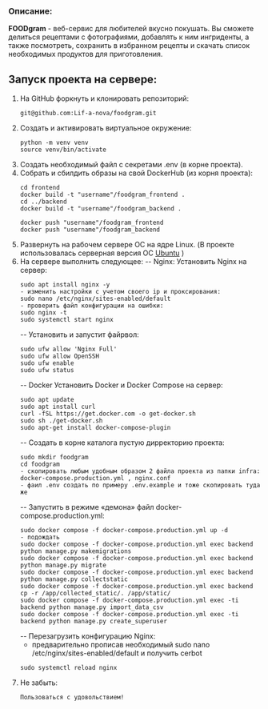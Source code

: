 ### Описание:
**FOODgram** - веб-сервис для любителей вкусно покушать. Вы сможете делиться рецептами с  фотографиями, добавлять к ним ингриденты, а также посмотреть, сохранить в избранном рецепты и скачать список необходимых продуктов для приготовления.

## Запуск проекта на сервере:

1. На GitHub форкнуть и клонировать репозиторий:
    ```
    git@github.com:Lif-a-nova/foodgram.git
    ```
2. Создать и активировать виртуальное окружение:
    ```
    python -m venv venv
    source venv/bin/activate
    ```
3. Создать необходимый файл с секретами .env (в корне проекта).
4. Собрать и сбилдить образы на свой DockerHub (из корня проекта):
     ```
    cd frontend
    docker build -t "username"/foodgram_frontend .
    cd ../backend
    docker build -t "username"/foodgram_backend .

    docker push "username"/foodgram_frontend
    docker push "username"/foodgram_backend
    ```
5. Развернуть на рабочем сервере ОС на ядре Linux. 
    (В проекте использовалась серверная версия ОС [Ubuntu](https://ubuntu.com/download/desktop) )
6. На сервере выполнить следующее:
    -- Nginx:
    Установить Nginx на сервер:
     ```
    sudo apt install nginx -y 
    - изменить настройки с учетом своего ip и проксирования:
    sudo nano /etc/nginx/sites-enabled/default
    - проверить файл конфигурации на ошибки:
    sudo nginx -t 	
    sudo systemctl start nginx
    ```
    -- Установить и запустит файрвол:
    ```
    sudo ufw allow 'Nginx Full'
    sudo ufw allow OpenSSH
    sudo ufw enable
    sudo ufw status 
    ```
    -- Docker
    Установить Docker и Docker Compose на сервер:
    ```
    sudo apt update
    sudo apt install curl
    curl -fSL https://get.docker.com -o get-docker.sh
    sudo sh ./get-docker.sh
    sudo apt-get install docker-compose-plugin
    ```
    -- Создать в корне каталога пустую дирректорию проекта:
     ```
    sudo mkdir foodgram
    cd foodgram
    - скопировать любым удобным образом 2 файла проекта из папки infra: 
    docker-compose.production.yml , nginx.conf 
    - фаил .env создать по примеру .env.example и тоже скопировать туда же
    ```
    -- Запустить в режиме «демона» файл docker-compose.production.yml:
    ```
    sudo docker compose -f docker-compose.production.yml up -d
    - подождать
    sudo docker compose -f docker-compose.production.yml exec backend python manage.py makemigrations
    sudo docker compose -f docker-compose.production.yml exec backend python manage.py migrate
    sudo docker compose -f docker-compose.production.yml exec backend python manage.py collectstatic
    sudo docker compose -f docker-compose.production.yml exec backend cp -r /app/collected_static/. /app/static/
    sudo docker compose -f docker-compose.production.yml exec -ti backend python manage.py import_data_csv
    sudo docker compose -f docker-compose.production.yml exec -ti backend python manage.py create_superuser
    ```
    -- Перезагрузить конфигурацию Nginx:
    - предварительно прописав необходимый
    sudo nano /etc/nginx/sites-enabled/default
     и получить cerbot
    ```
    sudo systemctl reload nginx
    ```
7. Не забыть:
    ```
    Пользоваться с удовольствием!
    ```
